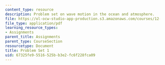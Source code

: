 ```yaml
---
content_type: resource
description: Problem set on wave motion in the ocean and atmosphere.
file: https://ol-ocw-studio-app-production.s3.amazonaws.com/courses/12-802-wave-motion-in-the-ocean-and-the-atmosphere-spring-2008/67325fe95516525bb3e2fc6f228fca09_MIT12_802S08_pset01.pdf
file_type: application/pdf
learning_resource_types:
- Assignments
parent_title: Assignments
parent_type: CourseSection
resourcetype: Document
title: Problem Set 1
uid: 67325fe9-5516-525b-b3e2-fc6f228fca09
---
```

